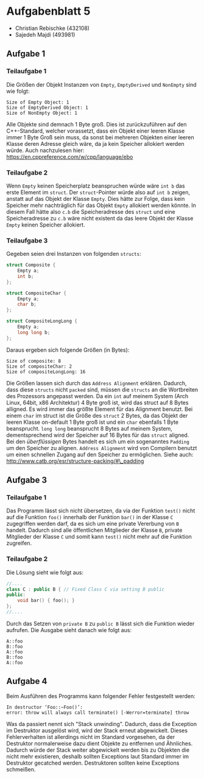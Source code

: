# Aufgabenblatt 5
* Christian Rebischke (432108)
* Sajedeh Majdi (493981)

## Aufgabe 1
### Teilaufgabe 1

Die Größen der Objekt Instanzen von `Empty`, `EmptyDerived` und `NonEmpty` sind wie folgt:
```
Size of Empty Object: 1
Size of EmptyDerived Object: 1
Size of NonEmpty Object: 1
```

Alle Objekte sind demnach 1 Byte groß. Dies ist zurückzuführen auf den C++-Standard, welcher
vorassetzt, dass ein Objekt einer leeren Klasse immer 1 Byte Groß sein muss, da sonst bei
mehreren Objekten einer leeren Klasse deren Adresse gleich wäre, da ja kein Speicher allokiert werden würde.
Auch nachzulesen hier: https://en.cppreference.com/w/cpp/language/ebo

### Teilaufgabe 2

Wenn `Empty` keinen Speicherplatz beanspruchen würde wäre `int b` das erste Element im `struct`.
Der `struct`-Pointer würde also auf `int b` zeigen, anstatt auf das Objekt der Klasse `Empty`.
Dies hätte zur Folge, dass kein Speicher mehr nachträglich für das Objekt `Empty` allokiert werden könnte.
In diesem Fall hätte also `c.b` die Speicheradresse des `struct` und eine Speicheradresse zu `c.b` wäre
nicht existent da das leere Objekt der Klasse `Empty` keinen Speicher allokiert.

### Teilaufgabe 3

Gegeben seien drei Instanzen von folgenden `structs`:
```c++
struct Composite {
    Empty a;
    int b;
};

struct CompositeChar {
    Empty a;
    char b;
};

struct CompositeLongLong {
    Empty a;
    long long b;
};
```

Daraus ergeben sich folgende Größen (in Bytes):
```
Size of composite: 8
Size of compositeChar: 2
Size of compositeLongLong: 16
```

Die Größen lassen sich durch das `Address Alignment` erklären. Dadurch, dass diese `structs` nicht `packed` sind,
müssen die `structs` an die Wortbreiten des Prozessors angepasst werden. Da ein `int` auf meinem System (Arch Linux, 64bit, x86 Architektur)
4 Byte groß ist, wird das struct auf 8 Bytes alligned. Es wird immer das größte Element für das Alignment benutzt.
Bei einem `char` im struct ist die Größe des `struct` 2 Bytes, da das Objekt der leeren Klasse on-default 1 Byte groß ist
und ein `char` ebenfalls 1 Byte beansprucht. `long long` beansprucht 8 Bytes auf meinem System, dementsprechend wird der Speicher
auf 16 Bytes für das `struct` aligned. Bei den *überflüssigen* Bytes handelt es sich um ein sogenanntes `Padding` um
den Speicher zu alignen. `Address Alignment` wird von Compilern benutzt um einen schnellen Zugang auf den Speicher zu ermöglichen.
Siehe auch: http://www.catb.org/esr/structure-packing/#\_padding


## Aufgabe 3
### Teilaufgabe 1

Das Programm lässt sich nicht übersetzen, da via der Funktion `test()` nicht auf die Funktion `foo()` innerhalb
der Funktion `bar()` in der Klasse `C` zugegriffen werden darf, da es sich um eine private Vererbung von `B` handelt.
Dadurch sind alle öffentlichen Mitglieder der Klasse `B`, private Mitglieder der Klasse `C` und somit kann `test()`
nicht mehr auf die Funktion zugreifen.

### Teilaufgabe 2

Die Lösung sieht wie folgt aus:
```c++
//....
class C : public B { // Fixed Class C via setting B public
public:
    void bar() { foo(); }
};
//....
```

Durch das Setzen von `private B` zu `public B` lässt sich die Funktion wieder aufrufen.
Die Ausgabe sieht danach wie folgt aus:
```
A::foo
B::foo
A::foo
B::foo
A::foo
```

## Aufgabe 4
Beim Ausführen des Programms kann folgender Fehler festgestellt werden:
```
In destructor ‘Foo::~Foo()’:
error: throw will always call terminate() [-Werror=terminate] throw
```
Was da passiert nennt sich "Stack unwinding". Dadurch, dass die Exception im Destruktor ausgelöst wird, wird der Stack erneut abgewickelt.
Dieses Fehlerverhalten ist allerdings nicht im Standard vorgesehen, da der Destruktor normalerweise dazu dient Objekte zu entfernen und Ähnliches.
Dadurch würde der Stack weiter abgewickelt werden bis zu Objekten die nicht mehr existieren, deshalb sollten Exceptions laut Standard immer
im Destruktor gecatched werden. Destruktoren sollten keine Exceptions schmeißen.

